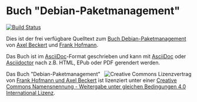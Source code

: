 # Buch "Debian-Paketmanagement"

[![Build Status](https://travis-ci.org/dpmb/dpmb.svg?branch=master)](https://travis-ci.org/dpmb/dpmb)

Dies ist der frei verfügbare Quelltext zum
[Buch Debian-Paketmanagement](http://www.dpmb.org/) von
[Axel Beckert](http://axel.beckert.ch/) und
[Frank Hofmann](http://www.efho.de/).

Das Buch ist im [AsciiDoc](http://asciidoc.org/)-Format geschrieben
und kann mit [AsciiDoc](http://asciidoc.org/) oder
[Asciidoctor](http://asciidoctor.org/) nach z.B. HTML, EPub oder PDF
gerendert werden.

<a rel="license" href="http://creativecommons.org/licenses/by-sa/4.0/"><img alt="Creative Commons Lizenzvertrag" style="border-width:0" src="https://i.creativecommons.org/l/by-sa/4.0/88x31.png" align="right" /></a><span xmlns:dct="http://purl.org/dc/terms/" href="http://purl.org/dc/dcmitype/Text" property="dct:title" rel="dct:type">Das Buch "Debian-Paketmanagement"</span> von <a xmlns:cc="http://creativecommons.org/ns#" href="http://www.debian-paketmanagement.de/" property="cc:attributionName" rel="cc:attributionURL">Frank Hofmann und Axel Beckert</a> ist lizenziert unter einer <a rel="license" href="http://creativecommons.org/licenses/by-sa/4.0/">Creative Commons Namensnennung - Weitergabe unter gleichen Bedingungen 4.0 International Lizenz</a>.
